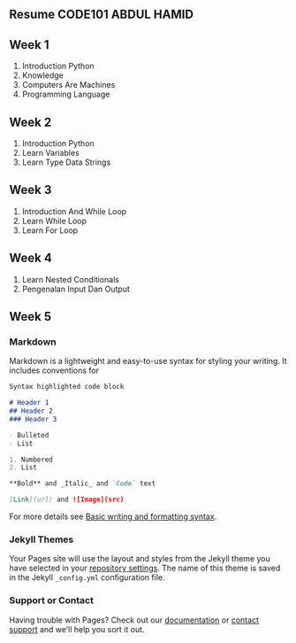 ## Resume CODE101 ABDUL HAMID

## Week 1

1. Introduction Python
2. Knowledge
3. Computers Are Machines
4. Programming Language

## Week 2
1. Introduction Python
2. Learn Variables
3. Learn Type Data Strings

## Week 3
1. Introduction And While Loop
2. Learn While Loop
3. Learn For Loop

## Week 4
1. Learn Nested Conditionals
2. Pengenalan Input Dan Output

## Week 5


### Markdown

Markdown is a lightweight and easy-to-use syntax for styling your writing. It includes conventions for

```markdown
Syntax highlighted code block

# Header 1
## Header 2
### Header 3

- Bulleted
- List

1. Numbered
2. List

**Bold** and _Italic_ and `Code` text

[Link](url) and ![Image](src)
```

For more details see [Basic writing and formatting syntax](https://docs.github.com/en/github/writing-on-github/getting-started-with-writing-and-formatting-on-github/basic-writing-and-formatting-syntax).

### Jekyll Themes

Your Pages site will use the layout and styles from the Jekyll theme you have selected in your [repository settings](https://github.com/abdulhamid247/CODE101/settings/pages). The name of this theme is saved in the Jekyll `_config.yml` configuration file.

### Support or Contact

Having trouble with Pages? Check out our [documentation](https://docs.github.com/categories/github-pages-basics/) or [contact support](https://support.github.com/contact) and we’ll help you sort it out.
